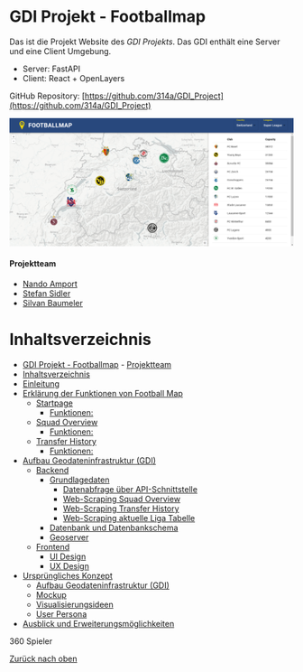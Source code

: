 # GDI Projekt - Footballmap
<a id="top"></a>

Das ist die Projekt Website des *GDI Projekts*. Das GDI enthält eine Server und eine Client Umgebung.
- Server: FastAPI
- Client: React + OpenLayers

GitHub Repository: [https://github.com/314a/GDI_Project](https://github.com/314a/GDI_Project)

![GDI Projekt Screenshot](Bilder/Startpage1.png)

#### Projektteam

- [Nando Amport](https://github.com/naamp)
- [Stefan Sidler](https://github.com/StefanSidler95)
- [Silvan Baumeler](https://github.com/SilvanBaumeler)

# Inhaltsverzeichnis
- [GDI Projekt - Footballmap](#gdi-projekt---footballmap)
      - [Projektteam](#projektteam)
- [Inhaltsverzeichnis](#inhaltsverzeichnis)
- [Einleitung](#einleitung)
- [Erklärung der Funktionen von Football Map](#erklärung-der-funktionen-von-football-map)
  - [Startpage](#startpage)
    - [Funktionen:](#funktionen)
  - [Squad Overview](#squad-overview)
    - [Funktionen:](#funktionen-1)
  - [Transfer History](#transfer-history)
    - [Funktionen:](#funktionen-2)
- [Aufbau Geodateninfrastruktur (GDI)](#aufbau-geodateninfrastruktur-gdi)
  - [Backend](#backend)
    - [Grundlagedaten](#grundlagedaten)
      - [Datenabfrage über API-Schnittstelle](#datenabfrage-über-api-schnittstelle)
      - [Web-Scraping Squad Overview](#web-scraping-squad-overview)
      - [Web-Scraping Transfer History](#web-scraping-transfer-history)
      - [Web-Scraping aktuelle Liga Tabelle](#web-scraping-aktuelle-liga-tabelle)
    - [Datenbank und Datenbankschema](#datenbank-und-datenbankschema)
    - [Geoserver](#geoserver)
  - [Frontend](#frontend)
    - [UI Design](#ui-design)
    - [UX Design](#ux-design)
- [Ursprüngliches Konzept](#ursprüngliches-konzept)
    - [Aufbau Geodateninfrastruktur (GDI)](#aufbau-geodateninfrastruktur-gdi-1)
    - [Mockup](#mockup)
    - [Visualisierungsideen](#visualisierungsideen)
    - [User Persona](#user-persona)
- [Ausblick und Erweiterungsmöglichkeiten](#ausblick-und-erweiterungsmöglichkeiten)

360 Spieler

[Zurück nach oben](#top)